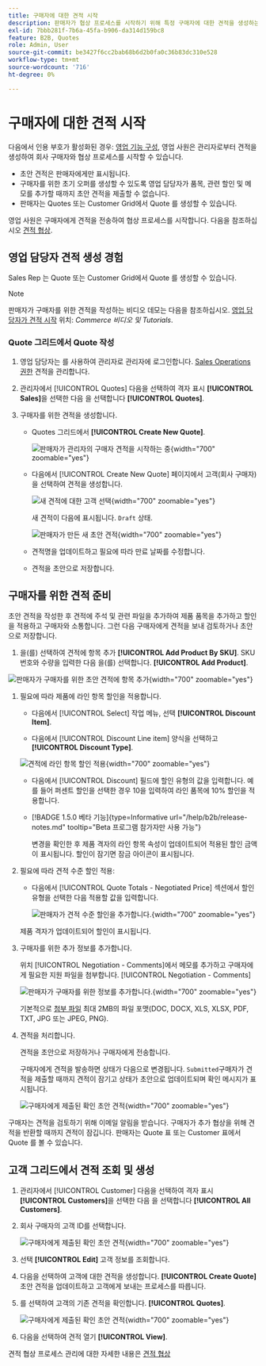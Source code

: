 ```yaml
---
title: 구매자에 대한 견적 시작
description: 판매자가 협상 프로세스를 시작하기 위해 특정 구매자에 대한 견적을 생성하는 방법에 대해 알아봅니다. 판매자는 선택한 웹 사이트에서 회사 계정과 연계된 고객에 대해서만 견적을 제출할 수 있습니다.
exl-id: 7bbb281f-7b6a-45fa-b906-da314d159bc8
feature: B2B, Quotes
role: Admin, User
source-git-commit: be3427f6cc2bab68b6d2b0fa0c36b83dc310e528
workflow-type: tm+mt
source-wordcount: '716'
ht-degree: 0%

---
```


# 구매자에 대한 견적 시작

다음에서 인용 부호가 활성화된 경우: [영업 기능 구성](configure-quotes.md), 영업 사원은 관리자로부터 견적을 생성하여 회사 구매자와 협상 프로세스를 시작할 수 있습니다.

- 초안 견적은 판매자에게만 표시됩니다.
- 구매자를 위한 초기 오퍼를 생성할 수 있도록 영업 담당자가 품목, 관련 할인 및 메모를 추가할 때까지 초안 견적을 제출할 수 없습니다.
- 판매자는 Quotes 또는 Customer Grid에서 Quote 를 생성할 수 있습니다.

영업 사원은 구매자에게 견적을 전송하여 협상 프로세스를 시작합니다. 다음을 참조하십시오 [견적 협상](quote-price-negotiation.md).

## 영업 담당자 견적 생성 경험

Sales Rep 는 Quote 또는 Customer Grid에서 Quote 를 생성할 수 있습니다.

>[!NOTE]
>
>판매자가 구매자를 위한 견적을 작성하는 비디오 데모는 다음을 참조하십시오. [영업 담당자가 견적 시작](https://experienceleague.adobe.com/docs/commerce-learn/tutorials/b2b/b2b-quote/sales-rep-initiates-quote.html) 위치: _Commerce 비디오 및 Tutorials_.

### Quote 그리드에서 Quote 작성

1. 영업 담당자는 를 사용하여 관리자로 관리자에 로그인합니다. [Sales Operations 권한](../systems/permissions.md) 견적을 관리합니다.

1. 관리자에서 [!UICONTROL Quotes] 다음을 선택하여 격자 표시 **[!UICONTROL Sales]**&#x200B;을 선택한 다음 을 선택합니다 **[!UICONTROL Quotes]**.

1. 구매자를 위한 견적을 생성합니다.

   - Quotes 그리드에서 **[!UICONTROL Create New Quote]**.

     ![판매자가 관리자의 구매자 견적을 시작하는 중](./assets/quote-draft-from-admin.png){width="700" zoomable="yes"}

   - 다음에서 [!UICONTROL Create New Quote] 페이지에서 고객(회사 구매자)을 선택하여 견적을 생성합니다.

     ![새 견적에 대한 고객 선택](./assets/quote-draft-from-admin-select-buyer.png){width="700" zoomable="yes"}

     새 견적이 다음에 표시됩니다. `Draft` 상태.

     ![판매자가 만든 새 초안 견적](./assets/quote-create-by-seller.png){width="700" zoomable="yes"}

   - 견적명을 업데이트하고 필요에 따라 만료 날짜를 수정합니다.

   - 견적을 초안으로 저장합니다.

## 구매자를 위한 견적 준비

초안 견적을 작성한 후 견적에 주석 및 관련 파일을 추가하여 제품 품목을 추가하고 할인을 적용하고 구매자와 소통합니다. 그런 다음 구매자에게 견적을 보내 검토하거나 초안으로 저장합니다.

1. 을(를) 선택하여 견적에 항목 추가 **[!UICONTROL Add Product By SKU]**. SKU 번호와 수량을 입력한 다음 을(를) 선택합니다. **[!UICONTROL Add Product]**.

![판매자가 구매자를 위한 초안 견적에 항목 추가](./assets/quote-draft-add-items.png){width="700" zoomable="yes"}

1. 필요에 따라 제품에 라인 항목 할인을 적용합니다.

   - 다음에서 [!UICONTROL Select] 작업 메뉴, 선택 **[!UICONTROL Discount Item]**.

   - 다음에서 [!UICONTROL Discount Line item] 양식을 선택하고 **[!UICONTROL Discount Type]**.

   ![견적에 라인 항목 할인 적용](./assets/quote-draft-add-items.png){width="700" zoomable="yes"}

   - 다음에서 [!UICONTROL Discount] 필드에 할인 유형의 값을 입력합니다. 예를 들어 퍼센트 할인을 선택한 경우 10을 입력하여 라인 품목에 10% 할인을 적용합니다.

   - [!BADGE 1.5.0 베타 기능]{type=Informative url="/help/b2b/release-notes.md" tooltip="Beta 프로그램 참가자만 사용 가능"}

     변경을 확인한 후 제품 격자의 라인 항목 속성이 업데이트되어 적용된 할인 금액이 표시됩니다. 할인이 잠기면 잠금 아이콘이 표시됩니다.

1. 필요에 따라 견적 수준 할인 적용:

   - 다음에서 [!UICONTROL Quote Totals - Negotiated Price] 섹션에서 할인 유형을 선택한 다음 적용할 값을 입력합니다.

     ![판매자가 견적 수준 할인을 추가합니다.](./assets/quote-draft-total-discount.png){width="700" zoomable="yes"}

   제품 격자가 업데이트되어 할인이 표시됩니다.

1. 구매자를 위한 추가 정보를 추가합니다.

   위치 [!UICONTROL Negotiation - Comments]에서 메모를 추가하고 구매자에게 필요한 지원 파일을 첨부합니다. [!UICONTROL Negotiation - Comments]

   ![판매자가 구매자를 위한 정보를 추가합니다.](./assets/quote-draft-add-info-for-buyer.png){width="700" zoomable="yes"}

   기본적으로 [첨부 파일](configure-quotes.md) 최대 2MB의 파일 포맷(DOC, DOCX, XLS, XLSX, PDF, TXT, JPG 또는 JPEG, PNG).

1. 견적을 처리합니다.

   견적을 초안으로 저장하거나 구매자에게 전송합니다.

   구매자에게 견적을 발송하면 상태가 다음으로 변경됩니다. `Submitted`구매자가 견적을 제출할 때까지 견적이 잠기고 상태가 초안으로 업데이트되며 확인 메시지가 표시됩니다.

   ![구매자에게 제출된 확인 초안 견적](./assets/quote-draft-submitted-confirmation.png){width="700" zoomable="yes"}

구매자는 견적을 검토하기 위해 이메일 알림을 받습니다. 구매자가 추가 협상을 위해 견적을 반환할 때까지 견적이 잠깁니다. 판매자는 Quote 표 또는 Customer 표에서 Quote 를 볼 수 있습니다.

## 고객 그리드에서 견적 조회 및 생성

1. 관리자에서 [!UICONTROL Customer] 다음을 선택하여 격자 표시 **[!UICONTROL Customers]**&#x200B;을 선택한 다음 을 선택합니다 **[!UICONTROL All Customers]**.

1. 회사 구매자의 고객 ID를 선택합니다.

   ![구매자에게 제출된 확인 초안 견적](./assets/quote-view-customer-quotes.png){width="700" zoomable="yes"}

1. 선택 **[!UICONTROL Edit]** 고객 정보를 조회합니다.

1. 다음을 선택하여 고객에 대한 견적을 생성합니다. **[!UICONTROL Create Quote]** 초안 견적을 업데이트하고 고객에게 보내는 프로세스를 따릅니다.

1. 를 선택하여 고객의 기존 견적을 확인합니다. **[!UICONTROL Quotes]**.

   ![구매자에게 제출된 확인 초안 견적](./assets/quote-list-from-customer-information.png){width="700" zoomable="yes"}

1. 다음을 선택하여 견적 열기 **[!UICONTROL View]**.

견적 협상 프로세스 관리에 대한 자세한 내용은 [견적 협상](quote-price-negotiation.md)
